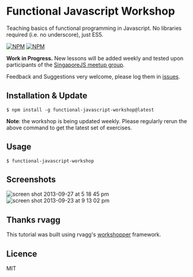 # Functional Javascript Workshop

Teaching basics of functional programming in Javascript. No libraries required (i.e. no underscore), just ES5.

[![NPM](https://nodei.co/npm/functional-javascript-workshop.png?downloads=true&stars=true)](https://nodei.co/npm/functional-javascript-workshop/)
[![NPM](https://nodei.co/npm-dl/functional-javascript-workshop.png?months=1)](https://nodei.co/npm-dl/functional-javascript-workshop/)

**Work in Progress.** New lessons will be added weekly and tested upon participants of the [SingaporeJS meetup group](http://www.meetup.com/Singapore-JS/).

Feedback and Suggestions very welcome, please log them in [issues](https://github.com/timoxley/functional-javascript-workshop/issues).

## Installation & Update

```
$ npm install -g functional-javascript-workshop@latest
```

**Note**: the workshop is being updated weekly. 
Please regularly rerun the above command to get the latest set of exercises.

## Usage

```
$ functional-javascript-workshop
```

## Screenshots

![screen shot 2013-09-27 at 5 18 45 pm](https://f.cloud.github.com/assets/43438/1225514/08c87a70-276a-11e3-8db7-485e3c760373.png)
![screen shot 2013-09-23 at 9 13 02 pm](https://f.cloud.github.com/assets/43438/1191466/f289f38a-2451-11e3-9ba5-a3c224b5ca97.png)

## Thanks rvagg

This tutorial was built using rvagg's [workshopper](https://github.com/rvagg/workshopper) framework.

## Licence

MIT
